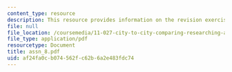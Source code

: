```yaml
---
content_type: resource
description: This resource provides information on the revision exercise.
file: null
file_location: /coursemedia/11-027-city-to-city-comparing-researching-and-writing-about-cities-spring-2006/af24fa0cb074562fc62b6a2e483fdc74_assn_8.pdf
file_type: application/pdf
resourcetype: Document
title: assn_8.pdf
uid: af24fa0c-b074-562f-c62b-6a2e483fdc74
---
```

